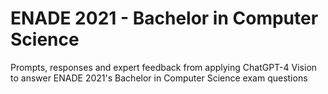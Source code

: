 # ENADE 2021 - Bachelor in Computer Science
Prompts, responses and expert feedback from applying ChatGPT-4 Vision to answer ENADE 2021's Bachelor in Computer Science exam questions
